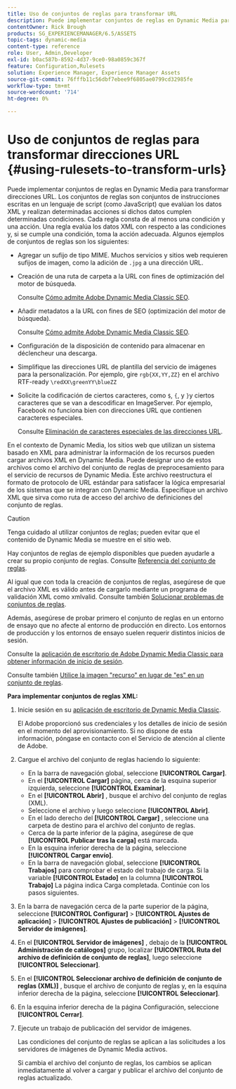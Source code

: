 ```yaml
---
title: Uso de conjuntos de reglas para transformar URL
description: Puede implementar conjuntos de reglas en Dynamic Media para transformar direcciones URL. Los conjuntos de reglas son conjuntos de instrucciones escritas en un lenguaje de script (como JavaScript) que evalúan los datos XML y realizan determinadas acciones si dichos datos cumplen determinadas condiciones.
contentOwner: Rick Brough
products: SG_EXPERIENCEMANAGER/6.5/ASSETS
topic-tags: dynamic-media
content-type: reference
role: User, Admin,Developer
exl-id: b0ac587b-8592-4d37-9ce0-98a0859c367f
feature: Configuration,Rulesets
solution: Experience Manager, Experience Manager Assets
source-git-commit: 76fffb11c56dbf7ebee9f6805ae0799cd32985fe
workflow-type: tm+mt
source-wordcount: '714'
ht-degree: 0%

---
```


# Uso de conjuntos de reglas para transformar direcciones URL {#using-rulesets-to-transform-urls}

Puede implementar conjuntos de reglas en Dynamic Media para transformar direcciones URL. Los conjuntos de reglas son conjuntos de instrucciones escritas en un lenguaje de script (como JavaScript) que evalúan los datos XML y realizan determinadas acciones si dichos datos cumplen determinadas condiciones. Cada regla consta de al menos una condición y una acción. Una regla evalúa los datos XML con respecto a las condiciones y, si se cumple una condición, toma la acción adecuada. Algunos ejemplos de conjuntos de reglas son los siguientes:

* Agregar un sufijo de tipo MIME. Muchos servicios y sitios web requieren sufijos de imagen, como la adición de `.jpg` a una dirección URL.
* Creación de una ruta de carpeta a la URL con fines de optimización del motor de búsqueda.

  Consulte [Cómo admite Adobe Dynamic Media Classic SEO](/help/assets/assets/s7_seo.pdf).

* Añadir metadatos a la URL con fines de SEO (optimización del motor de búsqueda).

  Consulte [Cómo admite Adobe Dynamic Media Classic SEO](/help/assets/assets/s7_seo.pdf).

* Configuración de la disposición de contenido para almacenar en déclencheur una descarga.
* Simplifique las direcciones URL de plantilla del servicio de imágenes para la personalización. Por ejemplo, gire `rgb{XX,YY,ZZ}` en el archivo RTF-ready `\redXX\greenYY\blueZZ`

* Solicite la codificación de ciertos caracteres, como `$`, `{`, y `}`y ciertos caracteres que se van a descodificar en ImageServer. Por ejemplo, Facebook no funciona bien con direcciones URL que contienen caracteres especiales.

  Consulte [Eliminación de caracteres especiales de las direcciones URL](https://helpx.adobe.com/experience-manager/scene7/kb/base/scene7-rulesets/remove-special-characters-urls.html).

En el contexto de Dynamic Media, los sitios web que utilizan un sistema basado en XML para administrar la información de los recursos pueden cargar archivos XML en Dynamic Media. Puede designar uno de estos archivos como el archivo del conjunto de reglas de preprocesamiento para el servicio de recursos de Dynamic Media. Este archivo reestructura el formato de protocolo de URL estándar para satisfacer la lógica empresarial de los sistemas que se integran con Dynamic Media. Especifique un archivo XML que sirva como ruta de acceso del archivo de definiciones del conjunto de reglas.

>[!CAUTION]
>
>Tenga cuidado al utilizar conjuntos de reglas; pueden evitar que el contenido de Dynamic Media se muestre en el sitio web.

Hay conjuntos de reglas de ejemplo disponibles que pueden ayudarle a crear su propio conjunto de reglas.
Consulte [Referencia del conjunto de reglas](https://experienceleague.adobe.com/docs/dynamic-media-developer-resources/image-serving-api/image-serving-api/rule-set-reference/c-rule-set-reference.html).

Al igual que con toda la creación de conjuntos de reglas, asegúrese de que el archivo XML es válido antes de cargarlo mediante un programa de validación XML como xmlvalid.
Consulte también [Solucionar problemas de conjuntos de reglas](https://helpx.adobe.com/experience-manager/scene7/kb/base/scene7-rulesets/scene7-ruleset-troubleshooting.html).

Además, asegúrese de probar primero el conjunto de reglas en un entorno de ensayo que no afecte al entorno de producción en directo.
Los entornos de producción y los entornos de ensayo suelen requerir distintos inicios de sesión.

Consulte la [aplicación de escritorio de Adobe Dynamic Media Classic para obtener información de inicio de sesión](https://experienceleague.adobe.com/docs/dynamic-media-classic/using/getting-started/signing-out.html#sign-in-dmc-app).

<!-- OBSOLETE INFORMATION * **NA staging environment** login page: [https://s7sps1-staging.scene7.com/IpsWeb/](https://s7sps1-staging.scene7.com/IpsWeb/)
* **EMEA staging environment** login page: [https://s7sps3-staging.scene7.com/IpsWeb/](https://s7sps3-staging.scene7.com/IpsWeb/)
* **JAPAC staging environment** login page: [https://s7sps5-staging.scene7.com/IpsWeb/](https://s7sps5-staging.scene7.com/IpsWeb/) -->

Consulte también [Utilice la imagen &quot;recurso&quot; en lugar de &quot;es&quot; en un conjunto de reglas](https://helpx.adobe.com/experience-manager/scene7/kb/base/scene7-rulesets/ruleset-asset-instead-image.html).

**Para implementar conjuntos de reglas XML:**

1. Inicie sesión en su [aplicación de escritorio de Dynamic Media Classic](https://experienceleague.adobe.com/docs/dynamic-media-classic/using/getting-started/signing-out.html#sign-in-dmc-app).

   El Adobe proporcionó sus credenciales y los detalles de inicio de sesión en el momento del aprovisionamiento. Si no dispone de esta información, póngase en contacto con el Servicio de atención al cliente de Adobe.

1. Cargue el archivo del conjunto de reglas haciendo lo siguiente:

   * En la barra de navegación global, seleccione **[!UICONTROL Cargar]**.
   * En el **[!UICONTROL Cargar]** página, cerca de la esquina superior izquierda, seleccione **[!UICONTROL Examinar]**.
   * En el **[!UICONTROL Abrir]** , busque el archivo del conjunto de reglas (XML).
   * Seleccione el archivo y luego seleccione **[!UICONTROL Abrir]**.
   * En el lado derecho del **[!UICONTROL Cargar]** , seleccione una carpeta de destino para el archivo del conjunto de reglas.
   * Cerca de la parte inferior de la página, asegúrese de que **[!UICONTROL Publicar tras la carga]** está marcada.
   * En la esquina inferior derecha de la página, seleccione **[!UICONTROL Cargar envío]**.
   * En la barra de navegación global, seleccione **[!UICONTROL Trabajos]** para comprobar el estado del trabajo de carga. Si la variable **[!UICONTROL Estado]** en la columna **[!UICONTROL Trabajo]** La página indica Carga completada. Continúe con los pasos siguientes.

1. En la barra de navegación cerca de la parte superior de la página, seleccione **[!UICONTROL Configurar]** > **[!UICONTROL Ajustes de aplicación]** > **[!UICONTROL Ajustes de publicación]** > **[!UICONTROL Servidor de imágenes]**.
1. En el **[!UICONTROL Servidor de imágenes]** , debajo de la **[!UICONTROL Administración de catálogos]** grupo, localizar **[!UICONTROL Ruta del archivo de definición de conjunto de reglas]**, luego seleccione **[!UICONTROL Seleccionar]**.
1. En el **[!UICONTROL Seleccionar archivo de definición de conjunto de reglas (XML)]** , busque el archivo de conjunto de reglas y, en la esquina inferior derecha de la página, seleccione **[!UICONTROL Seleccionar]**.
1. En la esquina inferior derecha de la página Configuración, seleccione **[!UICONTROL Cerrar]**.
1. Ejecute un trabajo de publicación del servidor de imágenes.

   Las condiciones del conjunto de reglas se aplican a las solicitudes a los servidores de imágenes de Dynamic Media activos.

   Si cambia el archivo del conjunto de reglas, los cambios se aplican inmediatamente al volver a cargar y publicar el archivo del conjunto de reglas actualizado.
